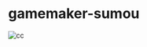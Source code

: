 # gamemaker-sumou
![cc](https://user-images.githubusercontent.com/96648305/180934735-1eb515b6-9254-4a42-977a-f0f9e272126e.jpg)
